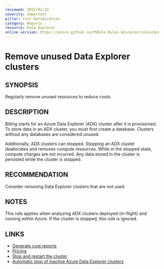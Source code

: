 ```yaml
---
reviewed: 2022/01/22
severity: Important
pillar: Cost Optimization
category: Reports
resource: Data Explorer
online version: https://azure.github.io/PSRule.Rules.Azure/en/rules/Azure.ADX.Usage/
---
```


# Remove unused Data Explorer clusters

## SYNOPSIS

Regularly remove unused resources to reduce costs.

## DESCRIPTION

Billing starts for an Azure Data Explorer (ADX) cluster after it is provisioned.
To store data in an ADX cluster, you must first create a database.
Clusters without any databases are considered unused.

Additionally, ADX clusters can stopped.
Stopping an ADX cluster deallocates and removes compute resources.
While in the stopped state, compute charges are not incurred.
Any data stored in the cluster is persisted while the cluster is stopped.

## RECOMMENDATION

Consider removing Data Explorer clusters that are not used.

## NOTES

This rule applies when analyzing ADX clusters deployed (in-flight) and running within Azure.
If the cluster is stopped, this rule is ignored.

## LINKS

- [Generate cost reports](https://learn.microsoft.com/azure/architecture/framework/cost/monitor-reports)
- [Pricing](https://azure.microsoft.com/pricing/details/data-explorer/)
- [Stop and restart the cluster](https://docs.microsoft.com/azure/data-explorer/create-cluster-database-portal#stop-and-restart-the-cluster)
- [Automatic stop of inactive Azure Data Explorer clusters](https://docs.microsoft.com/azure/data-explorer/auto-stop-clusters)
